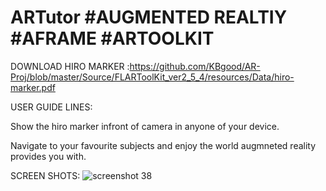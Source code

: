 # ARTutor #AUGMENTED REALTIY #AFRAME #ARTOOLKIT


DOWNLOAD HIRO MARKER :https://github.com/KBgood/AR-Proj/blob/master/Source/FLARToolKit_ver2_5_4/resources/Data/hiro-marker.pdf

USER GUIDE LINES:

Show the hiro marker infront of camera in anyone of your device.

Navigate to your favourite subjects and enjoy the world augmneted reality provides you with.

SCREEN SHOTS:
![screenshot 38](https://user-images.githubusercontent.com/29522653/50051680-b3ef9800-013c-11e9-88e0-f83d7a0f1d5d.png)


